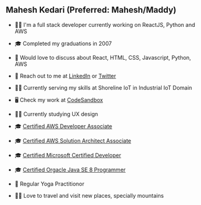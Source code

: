 ## Mahesh Kedari (Preferred: Mahesh/Maddy)

- 👨‍💻 I'm a full stack developer currently working on ReactJS, Python and AWS
- 🎓 Completed my graduations in 2007
- 💬 Would love to discuss about React, HTML, CSS, Javascript, Python, AWS
- 📨 Reach out to me at  [LinkedIn](https://www.linkedin.com/in/maheshkedari/) or [Twitter](https://twitter.com/mahesh_k07)
- 👨‍💻 Currently serving my skills at Shoreline IoT in Industrial IoT Domain
- 🖥️ Check my work at [CodeSandbox](https://codesandbox.io/u/mahesh-kedari)
- 🧑‍🏫 Currently studying UX design
- 🎓 [Certified AWS Developer Associate](https://www.credly.com/badges/474dff72-b212-42be-a4eb-bf33004a2a41?)
- 🎓 [Certified AWS Solution Architect Associate](https://www.credly.com/badges/71792e08-eaf6-4a14-aec6-bdb7e09f8173)
- 🎓 [Certified Microsoft Certified Developer](https://www.credly.com/earner/earned/badge/5a77aaa5-fb1c-440b-8e15-f2f0c0057f22)
- 🎓 [Certified Orgacle Java SE 8 Programmer](https://www.credly.com/badges/98aa1224-0b67-4f8a-b27e-4d2732ac63af/linked_in_profile)

- 🧘 Regular Yoga Practitionor
- 🧗‍♂️ Love to travel and visit new places, specially mountains
